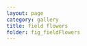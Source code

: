 ```yaml
---
layout: page
category: gallery
title: field flowers
folder: fig_fieldFlowers
---
```


<!-- 
|||
|:------------------------:|:------------------------:|
|![](fig_fieldFlowers/Image-1.jpg) | ![](fig_fieldFlowers/Image-2.jpg)|
|||

|||
|:------------------------:|:------------------------:|
|![](fig_fieldFlowers/Image-3.jpg) | ![](fig_fieldFlowers/Image-4.jpg)|
|||
-->
